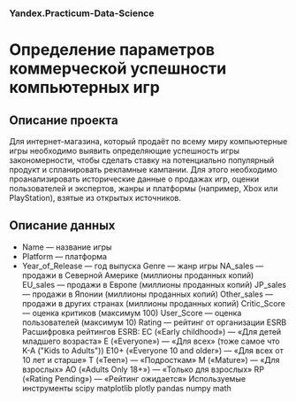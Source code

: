 ### Yandex.Practicum-Data-Science
# Определение параметров коммерческой успешности компьютерных игр
## Описание проекта
Для интернет-магазина, который продаёт по всему миру компьютерные игры необходимо выявить определяющие успешность игры закономерности, чтобы сделать ставку на потенциально популярный продукт и спланировать рекламные кампании. Для этого необходимо проанализировать исторические данные о продажах игр, оценки пользователей и экспертов, жанры и платформы (например, Xbox или PlayStation), взятые из открытых источников.

## Описание данных
* Name — название игры 
* Platform — платформа
* Year_of_Release — год выпуска
Genre — жанр игры
NA_sales — продажи в Северной Америке (миллионы проданных копий)
EU_sales — продажи в Европе (миллионы проданных копий)
JP_sales — продажи в Японии (миллионы проданных копий)
Other_sales — продажи в других странах (миллионы проданных копий)
Critic_Score — оценка критиков (максимум 100)
User_Score — оценка пользователей (максимум 10)
Rating — рейтинг от организации ESRB
Расшифровка рейтингов ESRB:
EC («Early childhood») — «Для детей младшего возраста»
E («Everyone») — «Для всех» (тоже самое что K-A ("Kids to Adults"))
E10+ («Everyone 10 and older») — «Для всех от 10 лет и старше»
T («Teen») — «Подросткам»
M («Mature») — «Для взрослых»
AO («Adults Only 18+») — «Только для взрослых»
RP («Rating Pending») — «Рейтинг ожидается»
Используемые инструменты
scipy matplotlib plotly pandas numpy math
